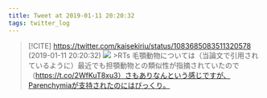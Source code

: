 ```yaml
---
title: Tweet at 2019-01-11 20:20:32
tags: twitter_log
---
```


> [!CITE] https://twitter.com/kaisekiriu/status/1083685083511320578 (2019-01-11 20:20:32)
> ![](https://twitter.com/kaisekiriu/status/1083685083511320578)
> &gt;RTs
> 毛顎動物については（当論文で引用されているように）最近でも担顎動物との類似性が指摘されていたので（https://t.co/2WfKuT8xu3）さもありなんという感じですが、Parenchymiaが支持されたのにはびっくり。
